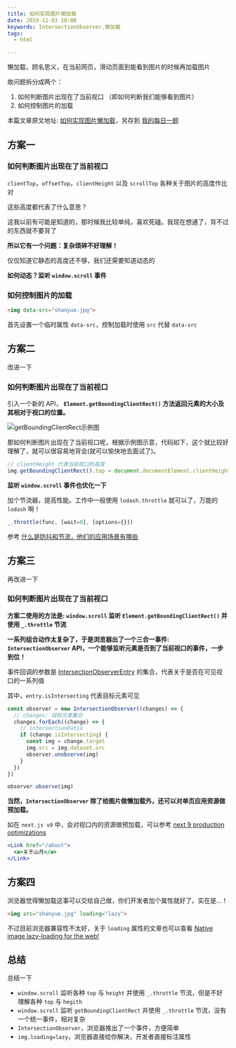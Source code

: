 ```yaml
---
title: 如何实现图片懒加载
date: 2019-11-03 10:00
keywords: IntersectionObserver,懒加载
tags:
  - html

---
```


懒加载，顾名思义，在当前网页，滑动页面到能看到图片的时候再加载图片

故问题拆分成两个：

1. 如何判断图片出现在了当前视口 （即如何判断我们能够看到图片）
2. 如何控制图片的加载

本篇文章原文地址: [如何实现图片懒加载](https://shanyue.tech/post/image-lazy-load)，另存到 [我的每日一题](https://github.com/shfshanyue/Daily-Question/issues/1)

## 方案一

### 如何判断图片出现在了当前视口

`clientTop`，`offsetTop`，`clientHeight` 以及 `scrollTop` 各种关于图片的高度作比对

这些高度都代表了什么意思？

这我以前有可能是知道的，那时候我比较单纯，喜欢死磕。我现在想通了，背不过的东西就不要背了

**所以它有一个问题：复杂琐碎不好理解！**

仅仅知道它静态的高度还不够，我们还需要知道动态的

**如何动态？监听 `window.scroll` 事件**

### 如何控制图片的加载

``` html
<img data-src="shanyue.jpg">
```

首先设置一个临时属性 `data-src`，控制加载时使用 `src` 代替 `data-src`

## 方案二

改进一下

### 如何判断图片出现在了当前视口

引入一个新的 API， **`Element.getBoundingClientRect()` 方法返回元素的大小及其相对于视口的位置。**

<img alt="getBoundingClientRect示例图" src="https://mdn.mozillademos.org/files/15087/rect.png">

那如何判断图片出现在了当前视口呢，根据示例图示意，代码如下，这个就比较好理解了，就可以很容易地背会(就可以愉快地去面试了)。

``` js
// clientHeight 代表当前视口的高度
img.getBoundingClientRect().top < document.documentElement.clientHeight
```

**监听 `window.scroll` 事件也优化一下**

加个节流器，提高性能。工作中一般使用 `lodash.throttle` 就可以了，万能的 `lodash` 啊！

``` js
_.throttle(func, [wait=0], [options={}])
```

参考 [什么是防抖和节流，他们的应用场景有哪些](https://github.com/shfshanyue/Daily-Question/issues/3)

## 方案三

再改进一下

### 如何判断图片出现在了当前视口

**方案二使用的方法是: `window.scroll` 监听 `Element.getBoundingClientRect()` 并使用 `_.throttle` 节流**

**一系列组合动作太复杂了，于是浏览器出了一个三合一事件: `IntersectionObserver` API，一个能够监听元素是否到了当前视口的事件，一步到位！**

事件回调的参数是 [IntersectionObserverEntry](https://developer.mozilla.org/en-US/docs/Web/API/IntersectionObserverEntry) 的集合，代表关于是否在可见视口的一系列值

其中，`entry.isIntersecting` 代表目标元素可见

``` javascript
const observer = new IntersectionObserver((changes) => {
  // changes: 目标元素集合
  changes.forEach((change) => {
    // intersectionRatio
    if (change.isIntersecting) {
      const img = change.target
      img.src = img.dataset.src
      observer.unobserve(img)
    }
  })
})

observer.observe(img)
```

**当然，`IntersectionObserver` 除了给图片做懒加载外，还可以对单页应用资源做预加载。**

如在 `next.js v9` 中，会对视口内的资源做预加载，可以参考 [next 9 production optimizations](https://nextjs.org/blog/next-9#production-optimizations)

``` jsx
<Link href="/about">
  <a>关于山月</a>
</Link>
```

## 方案四

浏览器觉得懒加载这事可以交给自己做，你们开发者加个属性就好了。实在是...！

``` html
<img src="shanyue.jpg" loading="lazy">
```

不过目前浏览器兼容性不太好，关于 `loading` 属性的文章也可以查看 [Native image lazy-loading for the web!](https://addyosmani.com/blog/lazy-loading/)

## 总结

总结一下

+ `window.scroll` 监听各种 `top` 与 `height` 并使用 `_.throttle` 节流，但是不好理解各种 `top` 与 `hegith`
+ `window.scroll` 监听 `getBoundingClientRect` 并使用 `_.throttle` 节流，没有一个统一事件，相对复杂
+ `IntersectionObserver`，浏览器推出了一个事件，方便简单
+ `img.loading=lazy`，浏览器直接给你解决，开发者直接标注属性

